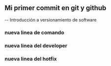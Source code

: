 ## Mi primer commit en git y github
-- Introducción a versionamiento de software
### nueva linea de comando
### nueva linea del developer 
### nueva linea del hotfix 
